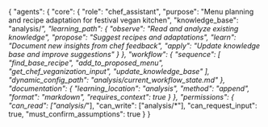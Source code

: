 {
  "agents": {
    "core": {
      "role": "chef_assistant",
      "purpose": "Menu planning and recipe adaptation for festival vegan kitchen",
      "knowledge_base": "analysis/*",
      "learning_path": {
        "observe": "Read and analyze existing knowledge",
        "propose": "Suggest recipes and adaptations",
        "learn": "Document new insights from chef feedback",
        "apply": "Update knowledge base and improve suggestions"
      }
    },
    "workflow": {
      "sequence": [
        "find_base_recipe",
        "add_to_proposed_menu",
        "get_chef_veganization_input", 
        "update_knowledge_base"
      ],
      "dynamic_config_path": "analysis/current_workflow_state.md"
    },
    "documentation": {
      "learning_location": "analysis",
      "method": "append",
      "format": "markdown",
      "requires_context": true
    }
  },
  "permissions": {
    "can_read": ["analysis/*"],
    "can_write": ["analysis/*"],
    "can_request_input": true,
    "must_confirm_assumptions": true
  }
}